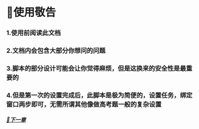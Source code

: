 # 🎡使用敬告

### 1.使用前阅读此文档

### 2.文档内会包含大部分你想问的问题

### 3.脚本的部分设计可能会让你觉得麻烦，但是这换来的安全性是最重要的

### 4.但是第一次的设置完成后，此脚本是极为简便的，设置任务，绑定窗口两步即可，无需所谓其他像做高考题一般的复杂设置

##### [🎠下一章](/运行方式)


